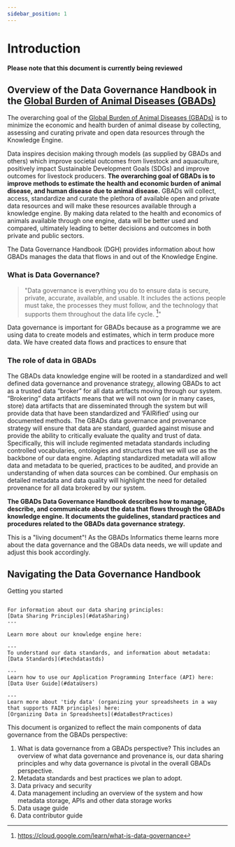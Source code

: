 ```yaml
---
sidebar_position: 1
---
```


# Introduction 

**Please note that this document is currently being reviewed** 

## Overview of the Data Governance Handbook in the [Global Burden of Animal Diseases (GBADs)](https://animalhealthmetrics.org/)
 
The overarching goal of the [Global Burden of Animal Diseases (GBADs)](https://animalhealthmetrics.org/) is to minimize the economic and health burden of animal disease by collecting, assessing and curating private and open data resources through the Knowledge Engine.

Data inspires decision making through models (as supplied by GBADs and others) which improve societal outcomes from livestock and aquaculture, positively impact Sustainable Development Goals (SDGs) and improve outcomes for livestock producers. **The overarching goal of GBADs is to improve methods to estimate the health and economic burden of animal disease, and human disease due to animal disease.** GBADs will collect, access, standardize and curate the plethora of available open and private data resources and will make these resources available through a knowledge engine. By making data related to the health and economics of animals available through one engine, data will be better used and compared, ultimately leading to better decisions and outcomes in both private and public sectors.

The Data Governance Handbook (DGH) provides information about how GBADs manages the data that flows in and out of the Knowledge Engine. 

### What is Data Governance? 

> "Data governance is everything you do to ensure data is secure, private, accurate, available, and usable. It includes the actions people must take, the processes they must follow, and the technology that supports them throughout the data life cycle. [^1]" 

Data governance is important for GBADs because as a programme we are using data to create models and estimates, which in term produce more data. We have created data flows and practices to ensure that 

### The role of data in GBADs 

The GBADs data knowledge engine will be rooted in a standardized and well defined data governance and provenance strategy, allowing GBADs to act as a trusted data “broker” for all data artifacts moving through our system. “Brokering” data artifacts means that we will not own (or in many cases, store) data artifacts that are disseminated through the system but  will provide data that have been standardized and ‘FAIRified’ using our documented methods. The GBADs data governance and provenance strategy will ensure that data are standard, guarded against misuse and provide the ability to critically evaluate the quality and trust of data.  Specifically, this will include regimented metadata standards including controlled vocabularies, ontologies and structures that we will use as the backbone of our data engine. Adapting standardized metadata will allow data and metadata to be queried, practices to be audited, and provide an understanding of when data sources can be combined. Our emphasis on detailed metadata and data quality will highlight the need for detailed provenance for all data brokered by our system. 

<!-- ## Data Governance and GBADs

```{epigraph}
"If you want to go quickly, go alone. If you want to go far, go together."

-- African Proverb
```
```{margin}
[Jonathan Rushton](https://orcid.org/0000-0001-5450-4202), the director of GBADs, often starts team meetings with the quote above, reminding the GBADs themes that it is important to continue to work together to make impact. 
```

This proverb can be extended to the idea of big data. There are countless sources of open and private data, and even when these sources are from the same discipline, we often see differences in how data are structured, reported, described and disseminated. Combining data from different sources requires collaboration, transparency and teamwork. 

```{margin} 
**FAIR**, as you will read, stands for Findable, Accessible, Interoperable and Reusable. We throw an 'S' after FAIR (**FAIRS**) for Security. 

These are the data sharing principles that we strive for at GBADs! 
```

```{admonition} Go together with data 
It is impossible to combine data if everyone is individually working on their datasets without thinking about how they will communicate, share and reuse their data. By using standards and structuring data to support FAIR principles, we can start to work together and build a **data culture** in GBADs. 
``` -->

**The GBADs Data Governance Handbook describes how to manage, describe, and communicate about the data that flows through the GBADs knowledge engine. It documents the guidelines, standard practices and procedures related to the GBADs data governance strategy.** 


This is a "living document"! As the GBADs Informatics theme learns more about the data governance and the GBADs data needs, we will update and adjust this book accordingly. 

## Navigating the Data Governance Handbook

Getting you started

````{panels}

For information about our data sharing principles: 
[Data Sharing Principles](#dataSharing)
---

Learn more about our knowledge engine here: 

---
To understand our data standards, and information about metadata: 
[Data Standards](#techdatastds)

---
Learn how to use our Application Programming Interface (API) here: 
[Data User Guide](#dataUsers)

---
Learn more about 'tidy data' (organizing your spreadsheets in a way that supports FAIR principles) here: 
[Organizing Data in Spreadsheets](#dataBestPractices)

```` 

This document is organized to reflect the main components of data governance from the GBADs perspective: 

1. What is data governance from a GBADs perspective? This includes an overview of what data governance and provenance is, our data sharing principles and why data governance is pivotal in the overall GBADs perspective.
2. Metadata standards and best practices we plan to adopt. 
3. Data privacy and security
4. Data management including an overview of the system and how metadata storage, APIs and other data storage works 
5. Data usage guide 
6. Data contributor guide 

[^1]: https://cloud.google.com/learn/what-is-data-governance



